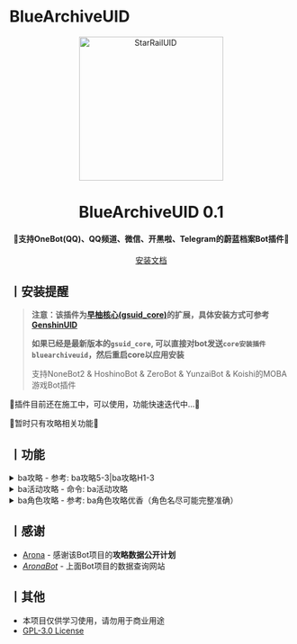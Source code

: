 # BlueArchiveUID

<p align="center">
  <a href="https://github.com/KimigaiiWuyi/BlueArchiveUID"><img src="https://s2.loli.net/2023/09/23/bVKDjUXpJ8onLEc.png" width="256" height="256" alt="StarRailUID"></a>
</p>
<h1 align = "center">BlueArchiveUID 0.1</h1>
<h4 align = "center">🚧支持OneBot(QQ)、QQ频道、微信、开黑啦、Telegram的蔚蓝档案Bot插件🚧</h4>
<div align = "center">
        <a href="http://docs.gsuid.gbots.work/#/" target="_blank">安装文档</a>
</div>



## 丨安装提醒

> **注意：该插件为[早柚核心(gsuid_core)](https://github.com/Genshin-bots/gsuid_core)的扩展，具体安装方式可参考[GenshinUID](https://github.com/KimigaiiWuyi/GenshinUID)**
>
> **如果已经是最新版本的`gsuid_core`, 可以直接对bot发送`core安装插件bluearchiveuid`，然后重启core以应用安装**
>
> 支持NoneBot2 & HoshinoBot & ZeroBot & YunzaiBot & Koishi的MOBA游戏Bot插件
>

🚧插件目前还在施工中，可以使用，功能快速迭代中...🚧

🚧暂时只有攻略相关功能🚧

## 丨功能
<details><summary>ba攻略 - 参考: ba攻略5-3|ba攻略H1-3</summary><p>
<a><img src="https://s2.loli.net/2023/09/23/TDwAUOMpybh7s6a.png"></a>
</p></details>

<details><summary>ba活动攻略 - 命令: ba活动攻略</summary><p>
<a><img src="https://s2.loli.net/2023/09/23/SNXfM4aLyWPBlhb.png"></a>
</p></details>

<details><summary>ba角色攻略 - 参考: ba角色攻略优香（角色名尽可能完整准确）</summary><p>
<a><img src="https://s2.loli.net/2023/09/23/1ljixewHX42MtWF.png"></a>
</p></details>

## 丨感谢

- [Arona](https://github.com/diyigemt/arona) - 感谢该Bot项目的**攻略数据公开计划**
- *[AronaBot](https://tutorial.arona.diyigemt.com/home)* - 上面Bot项目的数据查询网站

## 丨其他

+ 本项目仅供学习使用，请勿用于商业用途
+ [GPL-3.0 License](https://github.com/qwerdvd/StarRailUID/blob/master/LICENSE)
